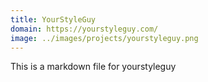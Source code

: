 ```yaml
---
title: YourStyleGuy
domain: https://yourstyleguy.com/
image: ../images/projects/yourstyleguy.png
---
```


This is a markdown file for yourstyleguy